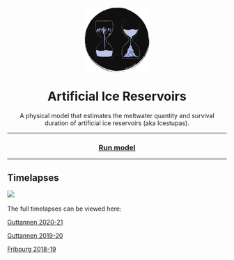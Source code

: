 <p align="center">
<a href="url"><img align="center" alt="screen recorder" src="https://github.com/Gayashiva/air_model/blob/dev/src/web/logos/AIR_logo_circle.png" align="left" height="148" width="148" ></a>
</a>
</p>
<p align="center">
<h1 align="center">Artificial Ice Reservoirs</h1>
</p>
<p align="center"> A physical model that estimates the meltwater quantity and survival duration of artificial ice reservoirs (aka Icestupas). </p>

---

<h3 align="center">
   <a href="https://share.streamlit.io/gayashiva/air_app/app.py">Run model</a> 
</h3>

---

## Timelapses

![](data/guttannen22/figs/Guttannen_Icestupa_2021.gif)

The full timelapses can be viewed here:

[Guttannen 2020-21](https://youtu.be/kXi4abO4YVM) 

[Guttannen 2019-20](https://youtu.be/kcrvhU20OOE) 

[Fribourg 2018-19](https://youtu.be/GhljRBGpxMg)

<!-- ## Project Organization -->

<!--     ├── LICENSE -->
<!--     ├── Makefile           <- Makefile with commands like `make data` or `make train` -->
<!--     ├── README.md          <- The top-level README for developers using this project. -->
<!--     ├── data -->
<!--     │   ├── interim        <- Intermediate data that has been transformed. -->
<!--     │   ├── processed      <- The final, canonical data sets for modeling. -->
<!--     │   └── raw            <- The original, immutable data dump. -->
<!--     │ -->
<!--     ├── reports            <- Generated analysis as HTML, PDF, LaTeX, etc. -->
<!--     │   └── figures        <- Generated graphics and figures to be used in reporting -->
<!--     │ -->
<!--     ├── requirements.txt   <- The requirements file for reproducing the analysis environment -->
<!--     │ -->
<!--     ├── setup.py           <- makes project pip installable (pip install -e .) so src can be imported -->
<!--     ├── src                <- Source code for use in this project. -->
<!--     │   ├── __init__.py    <- Makes src a Python module and provides logging setup -->
<!--     │   │ -->
<!--     │   ├── data           <- Scripts to download or generate data -->
<!--     │   │   ├── settings.py -->
<!--     │   │   └── make_dataset.py -->
<!--     │   │ -->
<!--     │   ├── features       <- Scripts to turn raw data into features for modeling -->
<!--     │   │   └── build_features.py -->
<!--     │   │ -->
<!--     │   ├── models         <- Scripts to train models and then use trained models to make -->
<!--     │   │   │                 predictions -->
<!--     │   │   ├── icestupaClass.py -->
<!--     │   │   └── userApp.py <- Scripts to generate model results -->
<!--     │   │ -->
<!--     │   ├── logs           <- Scripts for logger configuration and output -->
<!--     │   │ -->
<!--     │   └── visualization  <- Scripts to create streamlit web app -->
<!--     │       └── webApp.py -->
<!--     │ -->
<!--     ├── .streamlit         <- Web app theming -->
<!--     │ -->
<!--     └── tox.ini            <- tox file with settings for running tox; see tox.testrun.org -->

<!-- --- -->

<!-- <p><small>Project based on the <a target="_blank" href="https://drivendata.github.io/cookiecutter-data-science/">cookiecutter data science project template</a>. #cookiecutterdatascience</small></p> -->
